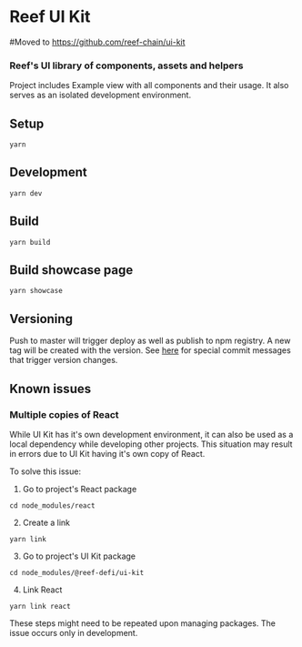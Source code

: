 # Reef UI Kit

#Moved to https://github.com/reef-chain/ui-kit

### Reef's UI library of components, assets and helpers

Project includes Example view with all components and their usage. It also serves as an isolated development environment.

## Setup

```
yarn
```

## Development

```
yarn dev
```

## Build

```
yarn build
```

## Build showcase page

```
yarn showcase
```

## Versioning

Push to master will trigger deploy as well as publish to npm registry. A new tag will be created with the version. See [here](https://github.com/mikeal/merge-release#workflow) for special commit messages that trigger version changes.


## Known issues

### Multiple copies of React

While UI Kit has it's own development environment, it can also be used as a local dependency while developing other projects. This situation may result in errors due to UI Kit having it's own copy of React.

To solve this issue:

1. Go to project's React package
```
cd node_modules/react
```

2. Create a link
```
yarn link
```

3. Go to project's UI Kit package
```
cd node_modules/@reef-defi/ui-kit
```

4. Link React
```
yarn link react
```

These steps might need to be repeated upon managing packages. The issue occurs only in development.
